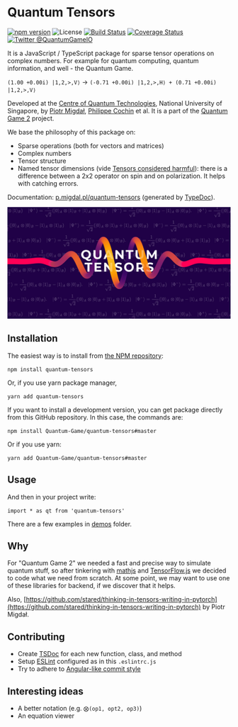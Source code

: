 # Quantum Tensors

[![npm version](https://badge.fury.io/js/quantum-tensors.svg)](https://badge.fury.io/js/quantum-tensors)
![License](https://img.shields.io/npm/l/quantum-tensors)
[![Build Status](https://travis-ci.com/Quantum-Game/quantum-tensors.svg?branch=master)](https://travis-ci.com/Quantum-Game/quantum-tensors)
[![Coverage Status](https://codecov.io/gh/Quantum-Game/quantum-tensors/branch/master/graph/badge.svg)](https://codecov.io/gh/Quantum-Game/quantum-tensors/)
[![Twitter @QuantumGameIO](https://img.shields.io/twitter/follow/QuantumGameIO)](https://twitter.com/quantumgameio)

It is a JavaScript / TypeScript package for sparse tensor operations on complex numbers.
For example for quantum computing, quantum information, and well - the Quantum Game.

`(1.00 +0.00i) |1,2,>,V⟩` -> `(-0.71 +0.00i) |1,2,>,H⟩ + (0.71 +0.00i) |1,2,>,V⟩`

Developed at the [Centre of Quantum Technologies](https://www.quantumlah.org/), National University of Singapore, by [Piotr Migdał](https://p.migdal.pl/), [Philippe Cochin](https://github.com/sneakyweasel) et al.
It is a part of the [Quantum Game 2](https://github.com/Quantum-Game/quantum-game-2) project.

We base the philosophy of this package on:

* Sparse operations (both for vectors and matrices)
* Complex numbers
* Tensor structure 
* Named tensor dimensions (vide [Tensors considered harmful](http://nlp.seas.harvard.edu/NamedTensor)): there is a difference between a 2x2 operator on spin and on polarization. It helps with catching errors.

Documentation: [p.migdal.pl/quantum-tensors](https://quantum-game.github.io/quantum-tensors/) (generated by [TypeDoc](https://typedoc.org/)).

![Quantum Tensors logo](imgs/quantum-tensors-logo.jpg)

## Installation

The easiest way is to install from [the NPM repository](https://www.npmjs.com/package/quantum-tensors):

```
npm install quantum-tensors
```

Or, if you use yarn package manager, 

```
yarn add quantum-tensors
```

If you want to install a development version, you can get package directly from this GitHub repository. In this case, the commands are:

```
npm install Quantum-Game/quantum-tensors#master
```

Or if you use yarn:

```
yarn add Quantum-Game/quantum-tensors#master
```

## Usage

And then in your project write:

```{ts}
import * as qt from 'quantum-tensors'
```

There are a few examples in [demos](https://github.com/Quantum-Game/quantum-tensors/tree/master/demos) folder.

## Why

For "Quantum Game 2" we needed a fast and precise way to simulate quantum stuff, so after tinkering with [mathjs](https://mathjs.org/) and [TensorFlow.js](https://www.tensorflow.org/js) we decided to code what we need from scratch.
At some point, we may want to use one of these libraries for backend, if we discover that it helps.

Also, [https://github.com/stared/thinking-in-tensors-writing-in-pytorch](https://github.com/stared/thinking-in-tensors-writing-in-pytorch) by Piotr Migdał.

## Contributing

* Create [TSDoc](https://www.npmjs.com/package/@microsoft/tsdoc) for each new function, class, and method
* Setup [ESLint](https://eslint.org/) configured as in this `.eslintrc.js` 
* Try to adhere to [Angular-like commit style](https://github.com/angular/angular/blob/master/CONTRIBUTING.md)

## Interesting ideas

* A better notation (e.g. `⨂(op1, opt2, op3)`)
* An equation viewer

